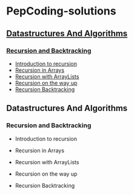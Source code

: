 # PepCoding-solutions

## [Datastructures And Algorithms](#Datastructures-And-Algorithms)
### [**Recursion and Backtracking**](#Recursion-and-Backtracking)
* [Introduction to recursion](#Introduction-to-recursion)
* [Recursion in Arrays](#Recursion-in-Arrays)
* [Recursion with ArrayLists](Recursion-with-ArrayLists)
* [Recursion on the way up](#Recursion-on-the-way-up)
* [Recursion Backtracking](#Recursion-Backtracking)

## Datastructures And Algorithms
### **Recursion and Backtracking**
* Introduction to recursion



* Recursion in Arrays



* Recursion with ArrayLists


* Recursion on the way up


* Recursion Backtracking
